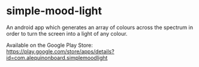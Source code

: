 # simple-mood-light

An android app which generates an array of colours across the spectrum in order to turn the screen into a light of any colour.

Available on the Google Play Store: https://play.google.com/store/apps/details?id=com.alequinonboard.simplemoodlight
